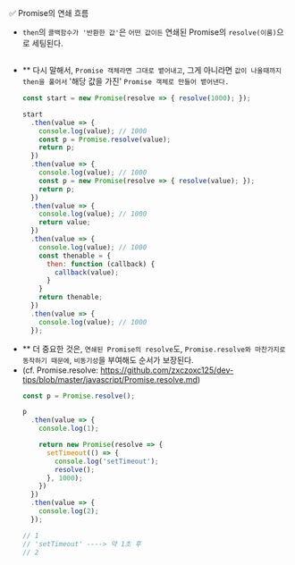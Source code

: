 ✅ Promise의 연쇄 흐름

* `then`의 `콜백함수가 '반환한 값'`은 `어떤 값이든` 연쇄된 Promise의 `resolve(이룸)`으로 세팅된다.
  ```js

  ```
* ** 다시 말해서, `Promise 객체라면 그대로 뱉어내고`, 그게 아니라면 `값이 나올때까지 then을 풀어서` '해당 값을 가진' `Promise 객체로 만들어 뱉어낸다.`
  ```js
  const start = new Promise(resolve => { resolve(1000); });

  start
    .then(value => {
      console.log(value); // 1000
      const p = Promise.resolve(value);
      return p;
    })
    .then(value => {
      console.log(value); // 1000
      const p = new Promise(resolve => { resolve(value); });
      return p;
    })
    .then(value => {
      console.log(value); // 1000
      return value;
    })
    .then(value => {
      console.log(value); // 1000
      const thenable = {
        then: function (callback) {
          callback(value);
        }
      }
      return thenable;
    })
    .then(value => {
      console.log(value); // 1000
    });
  ```
* ** 더 중요한 것은, `연쇄된 Promise의 resolve`도, `Promise.resolve와 마찬가지로 동작하기 때문에`, `비동기성`을 부여해도 순서가 보장된다.
* (cf. Promise.resolve: https://github.com/zxczoxc125/dev-tips/blob/master/javascript/Promise.resolve.md)
  ```js
  const p = Promise.resolve();

  p
    .then(value => {
      console.log(1);

      return new Promise(resolve => {
        setTimeout(() => {
          console.log('setTimeout');
          resolve();
        }, 1000);
      })
    })
    .then(value => {
      console.log(2);
    });
  
  // 1
  // 'setTimeout' ----> 약 1초 후
  // 2
  ```